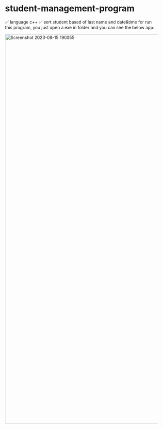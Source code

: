 # student-management-program
✅ language c++
✅ sort student based of last name and date&time
for run this program, you just open a.exe in folder and you can see the below app:

<img width="1280" alt="Screenshot 2023-08-15 190055" src="https://github.com/moeinmnia80/student-management-program/assets/86520846/15f7af83-a6a3-49bd-a68d-b0763622947d">
